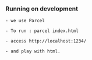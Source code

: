 ### Running on development 

    - we use Parcel

    - To run : parcel index.html

    - access http://localhost:1234/

    - and play with html.





